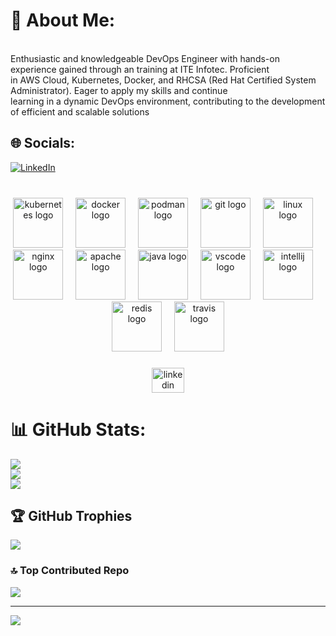 # 💫 About Me:
<br> Enthusiastic and knowledgeable DevOps Engineer with hands-on experience gained through an training at ITE Infotec. Proficient<br> in AWS Cloud, Kubernetes, Docker, and RHCSA (Red Hat Certified System Administrator). Eager to apply my skills and continue<br> learning in a dynamic DevOps environment, contributing to the development of efficient and scalable solutions


## 🌐 Socials:
[![LinkedIn](https://img.shields.io/badge/LinkedIn-%230077B5.svg?logo=linkedin&logoColor=white)](www.linkedin.com/in/nimish-rathi-593125239) 

<div align="left">
</div>

### 

<br clear="both">

<div align="center">
  <img src="https://cdn.jsdelivr.net/gh/devicons/devicon/icons/kubernetes/kubernetes-plain.svg" height="80" alt="kubernetes logo"  />
  <img width="12" />
  <img src="https://cdn.jsdelivr.net/gh/devicons/devicon/icons/docker/docker-original.svg" height="80" alt="docker logo"  />
  <img width="12" />
  <img src="https://cdn.jsdelivr.net/gh/devicons/devicon/icons/podman/podman-original.svg" height="80" alt="podman logo"  />
  <img width="12" />
  <img src="https://cdn.jsdelivr.net/gh/devicons/devicon/icons/git/git-original.svg" height="80" alt="git logo"  />
  <img width="12" />
  <img src="https://cdn.jsdelivr.net/gh/devicons/devicon/icons/linux/linux-original.svg" height="80" alt="linux logo"  />
  <img width="12" />
  <img src="https://cdn.jsdelivr.net/gh/devicons/devicon/icons/nginx/nginx-original.svg" height="80" alt="nginx logo"  />
  <img width="12" />
  <img src="https://cdn.jsdelivr.net/gh/devicons/devicon/icons/apache/apache-original.svg" height="80" alt="apache logo"  />
  <img width="12" />
  <img src="https://cdn.jsdelivr.net/gh/devicons/devicon/icons/java/java-original.svg" height="80" alt="java logo"  />
  <img width="12" />
  <img src="https://cdn.jsdelivr.net/gh/devicons/devicon/icons/vscode/vscode-original.svg" height="80" alt="vscode logo"  />
  <img width="12" />
  <img src="https://cdn.jsdelivr.net/gh/devicons/devicon/icons/intellij/intellij-original.svg" height="80" alt="intellij logo"  />
  <img width="12" />
  <img src="https://cdn.jsdelivr.net/gh/devicons/devicon/icons/redis/redis-original.svg" height="80" alt="redis logo"  />
  <img width="12" />
  <img src="https://cdn.jsdelivr.net/gh/devicons/devicon/icons/travis/travis-plain.svg" height="80" alt="travis logo"  />
</div>

###

<div align="center">
  <img src="https://raw.githubusercontent.com/maurodesouza/profile-readme-generator/master/src/assets/icons/social/linkedin/default.svg" width="52" height="40" alt="linkedin logo"  />
</div>

###

# 📊 GitHub Stats:
![](https://github-readme-stats.vercel.app/api?username=NimishRathi&theme=dark&hide_border=false&include_all_commits=false&count_private=false)<br/>
![](https://github-readme-streak-stats.herokuapp.com/?user=NimishRathi&theme=dark&hide_border=false)<br/>
![](https://github-readme-stats.vercel.app/api/top-langs/?username=NimishRathi&theme=dark&hide_border=false&include_all_commits=false&count_private=false&layout=compact)

## 🏆 GitHub Trophies
![](https://github-profile-trophy.vercel.app/?username=NimishRathi&theme=radical&no-frame=true&no-bg=true&margin-w=4)

### 🔝 Top Contributed Repo
![](https://github-contributor-stats.vercel.app/api?username=NimishRathi&limit=5&theme=dark&combine_all_yearly_contributions=true)

---
[![](https://visitcount.itsvg.in/api?id=NimishRathi&icon=0&color=0)](https://visitcount.itsvg.in)

<!-- Proudly created with GPRM ( https://gprm.itsvg.in ) -->
